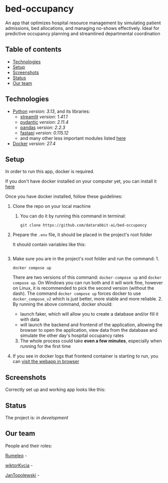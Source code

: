 # bed-occupancy
An app that optimizes hospital resource management by simulating patient admissions, bed allocations, and managing no-shows effectively. Ideal for predictive occupancy planning and streamlined departmental coordination

## Table of contents
* [Technologies](#technologies)
* [Setup](#setup)
* [Screenshots](#screenshots)
* [Status](#status)
* [Our team](#our-team)

## Technologies

- [Python](https://www.python.org/downloads/) _version: 3.13_, and its libraries:
  - [streamlit](https://docs.streamlit.io/) _version: 1.41.1_
  - [pydantic](https://docs.pydantic.dev/latest/) _version: 2.11.4_
  - [pandas](https://pandas.pydata.org/) _version: 2.2.3_
  - [fastapi](https://fastapi.tiangolo.com/) _version: 0.115.12_
  - and many other less important modules listed [here](./requirements.txt)
- [Docker](https://docs.docker.com/) _version: 27.4_

## Setup

In order to run this app, docker is required.

If you don't have docker installed on your computer yet, you can install it [here](https://docs.docker.com/get-started/get-docker/)

Once you have docker installed, follow these guidelines:
1. Clone the repo on your local machine
   1. You can do it by running this command in terminal:
        ```
        git clone https://github.com/datarabbit-ai/bed-occupancy
        ```
2. Prepare the `.env` file, it should be placed in the project's root folder

    It should contain variables like this:
    ```

    ```

3. Make sure you are in the project's root folder and run the command:
   1.
    ```
    docker compose up
    ```
    There are two versions of this command: `docker-compose up` and `docker compose up`. On Windows you can run both and it will work fine, however on Linux, it is recommended to pick the second version (without the dash). The command `docker compose up` forces docker to use `docker_compose_v2` which is just better, more stable and more reliable.
   2. By running the above command, docker should:
     - launch faker, which will allow you to create a database and/or fill it with data
     - will launch the backend and frontend of the application, allowing the browser to open the application, view data from the database and simulate the other day's hospital occupancy rates
   3. The whole process could take **even a few minutes**, especially when running for the first time
4. If you see in docker logs that frontend container is starting to run, you can [visit the webapp in browser](http://localhost:8501)

## Screenshots

Correctly set up and working app looks like this:


## Status

The project is: _in development_

## Our team
People and their roles:

[Rumeleq](https://github.com/Rumeleq) -

[wiktorKycia](https://github.com/wiktorKycia) -

[JanTopolewski](https://github.com/JanTopolewski) -
